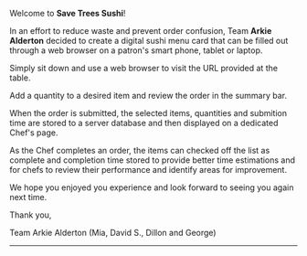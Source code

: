 Welcome to **Save Trees Sushi**!

In an effort to reduce waste and prevent order confusion, Team **Arkie Alderton** decided to create a digital sushi menu card that can be filled out through a web browser on a patron's smart phone, tablet or laptop.

Simply sit down and use a web browser to visit the URL provided at the table.

Add a quantity to a desired item and review the order in the summary bar.

When the order is submitted, the selected items, quantities and submition time are stored to a server database and then displayed on a dedicated Chef's page.

As the Chef completes an order, the items can checked off the list as complete and completion time stored to provide better time estimations and for chefs to review their performance and identify areas for improvement.

We hope you enjoyed you experience and look forward to seeing you again next time.

Thank you,

Team Arkie Alderton
(Mia, David S., Dillon and George)
__________________________________________________________________________________________________________

